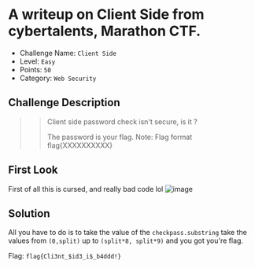 # A writeup on Client Side from cybertalents, Marathon CTF.
- Challenge Name: `Client Side`
- Level: `Easy`
- Points: `50`
- Category: `Web Security`

## Challenge Description
>> Client side password check isn't secure, is it ? 
>> 
>> The password is your flag. Note: Flag format flag{XXXXXXXXXX}

## First Look
First of all this is cursed, and really bad code lol
![image](https://user-images.githubusercontent.com/33517160/112241044-8fa78d80-8c5a-11eb-9f01-2a0875a26cd0.png)


## Solution
All you have to do is to take the value of the `checkpass.substring`
take the values from `(0,split)` up to `(split*8, split*9)` and you got you're flag.

Flag: `flag{Cli3nt_$id3_i$_b4ddd!}`
